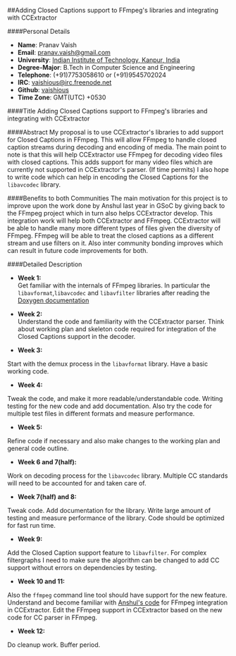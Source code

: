 ##Adding Closed Captions support to FFmpeg's libraries and integrating with CCExtractor

####Personal Details
* **Name**: Pranav Vaish
* **Email**: pranav.vaish@gmail.com
* **University**: [Indian Institute of Technology, Kanpur, India](http://www.iitk.ac.in)
* **Degree-Major**: B.Tech in Computer Science and Engineering
* **Telephone**: (+91)7753058610 or (+91)9545702024
* **IRC**: vaishious@irc.freenode.net
* **Github**: [vaishious](https://github.com/vaishious)
* **Time Zone**: GMT(UTC) +0530

####Title
Adding Closed Captions support to FFmpeg's libraries and integrating with CCExtractor

####Abstract
My proposal is to use CCExtractor's libraries to add support for Closed Captions in FFmpeg. This will allow FFmpeg to handle closed caption streams during decoding and encoding of media. The main point to note is that this will help CCExtractor use FFmpeg for decoding video files with closed captions. This adds support for many video files which are currently not supported in CCExtractor's parser. (If time permits) I also hope to write code which can help in encoding the Closed Captions for the `libavcodec` library.

####Benefits to both Communities
The main motivation for this project is to improve upon the work done by Anshul last year in GSoC by giving back to the FFmpeg project which in turn also helps CCExtractor develop. This integration work will help both CCExtractor and FFmpeg. CCExtractor will be able to handle many more different types of files given the diversity of FFmpeg. FFmpeg will be able to treat the closed captions as a different stream and use filters on it. Also inter community bonding improves which can result in future code improvements for both.

####Detailed Description
* **Week 1:**  
 Get familiar with the internals of FFmpeg libraries. In particular the `libavformat`,`libavcodec` and `libavfilter` libraries after reading the [Doxygen documentation](https://www.ffmpeg.org/doxygen/trunk/index.html)
* **Week 2:**  
 Understand the code and familiarity with the CCExtractor parser. Think about working plan and skeleton code required for integration of the Closed Captions support in the decoder. 

* **Week 3:**  
 
 Start with the demux process in the `libavformat` library. Have a basic working code. 
* **Week 4:**

 Tweak the code, and make it more readable/understandable code. Writing testing for the new code and add documentation. Also try the code for multiple test files in different formats and measure performance.
* **Week 5:**

 Refine code if necessary and also make changes to the working plan and general code outline.
* **Week 6 and 7(half):**

 Work on decoding process for the `libavcodec` library. Multiple CC standards will need to be accounted for and taken care of. 
* **Week 7(half) and 8:**

 Tweak code. Add documentation for the library. Write large amount of testing and measure performance of the library. Code should be optimized for fast run time.
* **Week 9:**

 Add the Closed Caption support feature to `libavfilter`. For complex filtergraphs I need to make sure the algorithm can be changed to add CC support without errors on dependencies by testing.
* **Week 10 and 11:**

 Also the `ffmpeg` command line tool should have support for the new feature. 
 Understand and become familiar with [Anshul's code](https://www.google-melange.com/gsoc/project/details/google/gsoc2014/anshul_bits/5757334940811264) for FFmpeg integration in CCExtractor. Edit the FFmpeg support in CCExtractor based on the new code for CC parser in FFmpeg.

* **Week 12:**

 Do cleanup work. Buffer period.
 
 
